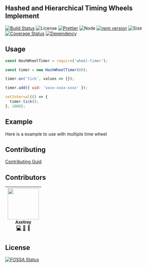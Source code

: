 ## Hashed and Hierarchical Timing Wheels Implement

[![Build Status](https://travis-ci.org/axetroy/wheel-timer.svg?branch=master)](https://travis-ci.org/axetroy/wheel-timer)
![License](https://img.shields.io/badge/license-Apache-green.svg)
[![Prettier](https://img.shields.io/badge/Code%20Style-Prettier-green.svg)](https://github.com/prettier/prettier)
![Node](https://img.shields.io/badge/node-%3E=6.0-blue.svg?style=flat-square)
[![npm version](https://badge.fury.io/js/%40axetroy%2Fstruct.svg)](https://badge.fury.io/js/%40axetroy%2Fstruct)
![Size](https://github-size-badge.herokuapp.com/axetroy/wheel-timer.svg)
[![Coverage Status](https://coveralls.io/repos/github/axetroy/wheel-timer/badge.svg?branch=master)](https://coveralls.io/github/axetroy/wheel-timer?branch=master)
[![Dependency](https://david-dm.org/axetroy/wheel-timer.svg)](https://david-dm.org/axetroy/wheel-timer)

## Usage

```javascript
const HashWheelTimer = require('wheel-timer');

const timer = new HashWheelTimer(60);

timer.on('tick', values => {});

timer.add({ uid: 'xxxx-xxxx-xxxx' });

setInterval(() => {
  timer.tick();
}, 1000);
```

## Example

Here is a example to use with multiple time wheel

## Contributing

[Contributing Guid](https://github.com/axetroy/wheel-timer/blob/master/CONTRIBUTING.md)

## Contributors

<!-- ALL-CONTRIBUTORS-LIST:START - Do not remove or modify this section -->

| [<img src="https://avatars1.githubusercontent.com/u/9758711?v=3" width="100px;"/><br /><sub>Axetroy</sub>](http://axetroy.github.io)<br />[💻](https://github.com/axetroy/wheel-timer/commits?author=axetroy) [🐛](https://github.com/axetroy/wheel-timer/issues?q=author%3Aaxetroy) 🎨 |
| :-----------------------------------------------------------------------------------------------------------------------------------------------------------------------------------------------------------------------------------------------------------------------------------: |


<!-- ALL-CONTRIBUTORS-LIST:END -->

## License

[![FOSSA Status](https://app.fossa.io/api/projects/git%2Bgithub.com%2Faxetroy%2Fwheel-timer.svg?type=large)](https://app.fossa.io/projects/git%2Bgithub.com%2Faxetroy%2Fwheel-timer?ref=badge_large)
